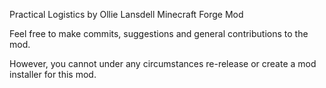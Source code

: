 Practical Logistics by Ollie Lansdell
Minecraft Forge Mod

Feel free to make commits, suggestions and general contributions to the mod.

However, you cannot under any circumstances re-release or create a mod installer for this mod.
